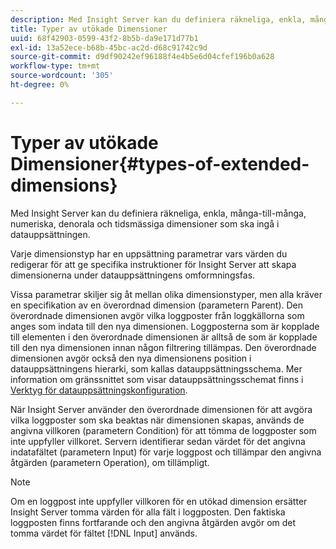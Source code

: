 ```yaml
---
description: Med Insight Server kan du definiera räkneliga, enkla, många-till-många, numeriska, denorala och tidsmässiga dimensioner som ska ingå i datauppsättningen.
title: Typer av utökade Dimensioner
uuid: 68f42903-0599-43f2-8b5b-da9e171d77b1
exl-id: 13a52ece-b68b-45bc-ac2d-d68c91742c9d
source-git-commit: d9df90242ef96188f4e4b5e6d04cfef196b0a628
workflow-type: tm+mt
source-wordcount: '305'
ht-degree: 0%

---
```


# Typer av utökade Dimensioner{#types-of-extended-dimensions}

Med Insight Server kan du definiera räkneliga, enkla, många-till-många, numeriska, denorala och tidsmässiga dimensioner som ska ingå i datauppsättningen.

Varje dimensionstyp har en uppsättning parametrar vars värden du redigerar för att ge specifika instruktioner för Insight Server att skapa dimensionerna under datauppsättningens omformningsfas.

Vissa parametrar skiljer sig åt mellan olika dimensionstyper, men alla kräver en specifikation av en överordnad dimension (parametern Parent). Den överordnade dimensionen avgör vilka loggposter från loggkällorna som anges som indata till den nya dimensionen. Loggposterna som är kopplade till elementen i den överordnade dimensionen är alltså de som är kopplade till den nya dimensionen innan någon filtrering tillämpas. Den överordnade dimensionen avgör också den nya dimensionens position i datauppsättningens hierarki, som kallas datauppsättningsschema. Mer information om gränssnittet som visar datauppsättningsschemat finns i [Verktyg för datauppsättningskonfiguration](../../../../home/c-dataset-const-proc/c-dataset-config-tools/c-dataset-config-tools.md#concept-6e058b7691834cf79dcfd1573f78d4f5).

När Insight Server använder den överordnade dimensionen för att avgöra vilka loggposter som ska beaktas när dimensionen skapas, används de angivna villkoren (parametern Condition) för att tömma de loggposter som inte uppfyller villkoret. Servern identifierar sedan värdet för det angivna indatafältet (parametern Input) för varje loggpost och tillämpar den angivna åtgärden (parametern Operation), om tillämpligt.

>[!NOTE]
>
>Om en loggpost inte uppfyller villkoren för en utökad dimension ersätter Insight Server tomma värden för alla fält i loggposten. Den faktiska loggposten finns fortfarande och den angivna åtgärden avgör om det tomma värdet för fältet [!DNL Input] används.
